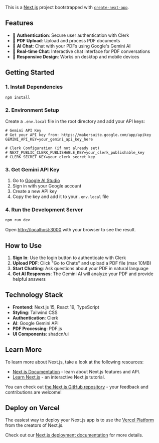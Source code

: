 This is a [Next.js](https://nextjs.org) project bootstrapped with [`create-next-app`](https://nextjs.org/docs/app/api-reference/cli/create-next-app).

## Features

- 🔐 **Authentication**: Secure user authentication with Clerk
- 📄 **PDF Upload**: Upload and process PDF documents
- 🤖 **AI Chat**: Chat with your PDFs using Google's Gemini AI
- 💬 **Real-time Chat**: Interactive chat interface for PDF conversations
- 📱 **Responsive Design**: Works on desktop and mobile devices

## Getting Started

### 1. Install Dependencies

```bash
npm install
```

### 2. Environment Setup

Create a `.env.local` file in the root directory and add your API keys:

```env
# Gemini API Key
# Get your API key from: https://makersuite.google.com/app/apikey
GEMINI_API_KEY=your_gemini_api_key_here

# Clerk Configuration (if not already set)
# NEXT_PUBLIC_CLERK_PUBLISHABLE_KEY=your_clerk_publishable_key
# CLERK_SECRET_KEY=your_clerk_secret_key
```

### 3. Get Gemini API Key

1. Go to [Google AI Studio](https://makersuite.google.com/app/apikey)
2. Sign in with your Google account
3. Create a new API key
4. Copy the key and add it to your `.env.local` file

### 4. Run the Development Server

```bash
npm run dev
```

Open [http://localhost:3000](http://localhost:3000) with your browser to see the result.

## How to Use

1. **Sign In**: Use the login button to authenticate with Clerk
2. **Upload PDF**: Click "Go to Chats" and upload a PDF file (max 10MB)
3. **Start Chatting**: Ask questions about your PDF in natural language
4. **Get AI Responses**: The Gemini AI will analyze your PDF and provide helpful answers

## Technology Stack

- **Frontend**: Next.js 15, React 19, TypeScript
- **Styling**: Tailwind CSS
- **Authentication**: Clerk
- **AI**: Google Gemini API
- **PDF Processing**: PDF.js
- **UI Components**: shadcn/ui

## Learn More

To learn more about Next.js, take a look at the following resources:

- [Next.js Documentation](https://nextjs.org/docs) - learn about Next.js features and API.
- [Learn Next.js](https://nextjs.org/learn) - an interactive Next.js tutorial.

You can check out [the Next.js GitHub repository](https://github.com/vercel/next.js) - your feedback and contributions are welcome!

## Deploy on Vercel

The easiest way to deploy your Next.js app is to use the [Vercel Platform](https://vercel.com/new?utm_medium=default-template&filter=next.js&utm_source=create-next-app&utm_campaign=create-next-app-readme) from the creators of Next.js.

Check out our [Next.js deployment documentation](https://nextjs.org/docs/app/building-your-application/deploying) for more details.
